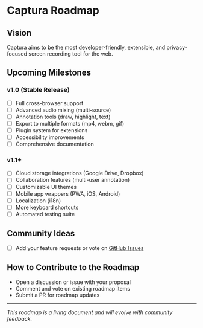 # Captura Roadmap

## Vision

Captura aims to be the most developer-friendly, extensible, and privacy-focused screen recording tool for the web.

## Upcoming Milestones

### v1.0 (Stable Release)
- [ ] Full cross-browser support
- [ ] Advanced audio mixing (multi-source)
- [ ] Annotation tools (draw, highlight, text)
- [ ] Export to multiple formats (mp4, webm, gif)
- [ ] Plugin system for extensions
- [ ] Accessibility improvements
- [ ] Comprehensive documentation

### v1.1+
- [ ] Cloud storage integrations (Google Drive, Dropbox)
- [ ] Collaboration features (multi-user annotation)
- [ ] Customizable UI themes
- [ ] Mobile app wrappers (PWA, iOS, Android)
- [ ] Localization (i18n)
- [ ] More keyboard shortcuts
- [ ] Automated testing suite

## Community Ideas
- [ ] Add your feature requests or vote on [GitHub Issues](https://github.com/ayushmorbar/captura/issues)

## How to Contribute to the Roadmap
- Open a discussion or issue with your proposal
- Comment and vote on existing roadmap items
- Submit a PR for roadmap updates

---

*This roadmap is a living document and will evolve with community feedback.*
